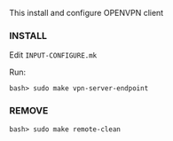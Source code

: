 This install and configure OPENVPN client

### INSTALL
Edit ```INPUT-CONFIGURE.mk```

Run:
```
bash> sudo make vpn-server-endpoint
```

### REMOVE
```
bash> sudo make remote-clean
```
